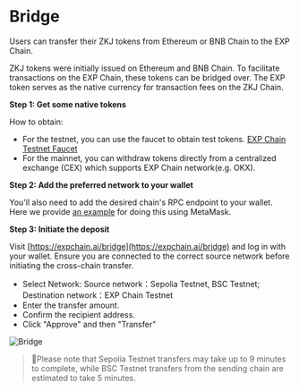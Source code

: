 # Bridge

Users can transfer their ZKJ tokens from Ethereum or BNB Chain to the EXP Chain.

ZKJ tokens were initially issued on Ethereum and BNB Chain. To facilitate transactions on the EXP Chain, these tokens can be bridged over. The EXP token serves as the native currency for transaction fees on the ZKJ Chain.

**Step 1: Get some native tokens**

How to obtain:

- For the testnet, you can use the faucet to obtain test tokens. [EXP Chain Testnet Faucet](https://expchain.ai/faucet)
- For the mainnet, you can withdraw tokens directly from a centralized exchange (CEX) which supports EXP Chain network(e.g. OKX).

**Step 2: Add the preferred network to your wallet**

You'll also need to add the desired chain's RPC endpoint to your wallet. Here we provide [an example](https://github.com/PolyhedraZK/chaindocs?tab=readme-ov-file#wallet-configuration) for doing this using MetaMask.

**Step 3: Initiate the deposit**

Visit [https://expchain.ai/bridge](https://expchain.ai/bridge) and log in with your wallet. Ensure you are connected to the correct source network before initiating the cross-chain transfer.

- Select Network: Source network：Sepolia Testnet, BSC Testnet; Destination network：EXP Chain Testnet
- Enter the transfer amount.
- Confirm the recipient address.
- Click "Approve" and then "Transfer"

![Bridge](https://storage.googleapis.com/polyhedra-img/images/prod/EXP%20Chain%20Bridge.png)

> 🌟Please note that Sepolia Testnet transfers may take up to 9 minutes to complete, while BSC Testnet transfers from the sending chain are estimated to take 5 minutes.
